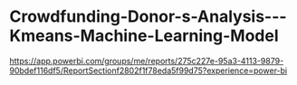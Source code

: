 # Crowdfunding-Donor-s-Analysis---Kmeans-Machine-Learning-Model
https://app.powerbi.com/groups/me/reports/275c227e-95a3-4113-9879-90bdef116df5/ReportSectionf2802f1f78eda5f99d75?experience=power-bi
